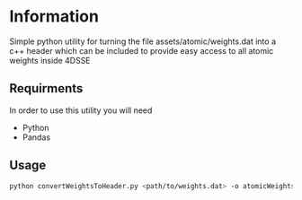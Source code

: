 # Information
Simple python utility for turning the file assets/atomic/weights.dat into a c++ header which can be included to provide easy access to all atomic weights inside 4DSSE

## Requirments
In order to use this utility you will need

- Python
- Pandas

## Usage
```bash
python convertWeightsToHeader.py <path/to/weights.dat> -o atomicWeights.h
```